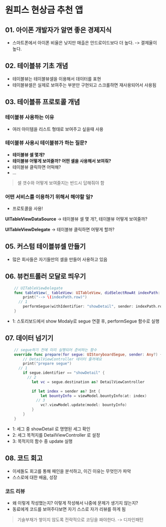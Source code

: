 # 원피스 현상금 추천 앱

## 01. 아이폰 개발자가 알면 좋은 경제지식

- 스마트폰에서 아이폰 비율은 낮지만 매출은 안드로이드보다 더 높다. -> 결제율이 높다.



## 02. 테이블뷰 기초 개념

- 테이블뷰는 테이블뷰셀을 이용해서 데이터를 표현
- 테이블뷰셀은 실제로 보여주는 부분만 구현되고 스크롤하면 재사용되어서 사용됨



## 03. 테이블퓨 프로토콜 개념

### 테이블뷰 사용하는 이유

- 여러 아이템을 리스트 형태로 보여주고 싶을때 사용



### 테이블뷰 사용시 테이블뷰가 하는 질문?

- **테이블뷰 셀 몇개?**
- **테이블뷰 어떻게 보여줄까? 어떤 셀을 사용해서 보여줘?**
- 테이블뷰 클릭하면 어떡해?
- ...

> 셀 갯수와 어떻게 보여줄지는 반드시 답해줘야 함



### 어떤 서비스를 이용하기 위해서 해야할 일?

- 프로토콜을 사용!

**UITableViewDataSource** -> 테이블뷰 셀 몇 개?, 테이블뷰 어떻게 보여줄까?

**UITableViewDelegate** -> 테이블뷰 클릭하면 어떻게 할까?



## 05. 커스텀 테이블뷰셀 만들기

- 많은 회사들은 자기들만의 셀을 만들어 사용하고 있음



## 06. 뷰컨트롤러 모달로 띄우기

```swift
    // UITableViewDelegate
    func tableView(_ tableView: UITableView, didSelectRowAt indexPath: IndexPath) {
        print("--> \(indexPath.row)")
      // 1
        performSegue(withIdentifier: "showDetail", sender: indexPath.row)
    }
```

- 1: 스토리보드에서 show Modaly로 segue 연결 후, performSegue 함수로 실행

## 07. 데이터 넘기기

```swift
    // segue하기 전에 미리 실행되어 준비하는 함수
    override func prepare(for segue: UIStoryboardSegue, sender: Any?) {
        // DetailViewController 데이터 줄꺼예요
        print("prepare segue")
      // 1
        if segue.identifier == "showDetail" {
          // 2
            let vc = segue.destination as? DetailViewController
            
            if let index = sender as? Int {
                let bountyInfo = viewModel.bountyInfo(at: index)
              // 3
                vc?.viewModel.update(model: bountyInfo)
            }
        }
    }
```

- 1: 세그 중 showDetail 로 명명된 세그 확인
- 2: 세그 목적지를 DetailViewController 로 설정
- 3: 목적지의 함수 중 update 실행

## 08. 코드 회고

- 이세돌도 회고를 통해 패인을 분석하고, 이긴 이유는 무엇인가 파악
- 스스로에 대한 배움, 성장



### 코드 리뷰

- 왜 이렇게 작성했는지? 이렇게 작성해서 나중에 문제가 생기지 않는지?
- 동료에게 코드를 보여주다보면 자기 스스로 자가 리뷰를 하게 됨



> 기술부채가 쌓이지 않도록 전략적으로 코딩을 짜야한다. -> 디자인패턴

